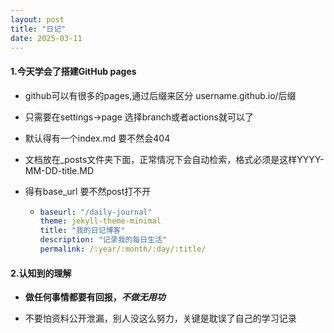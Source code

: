 ```yaml
---
layout: post
title: "日记"
date: 2025-03-11
---
```

#### 1.今天学会了搭建GitHub pages

- github可以有很多的pages,通过后缀来区分 username.github.io/后缀

- 只需要在settings->page 选择branch或者actions就可以了

- 默认得有一个index.md 要不然会404 

- 文档放在_posts文件夹下面，正常情况下会自动检索，格式必须是这样YYYY-MM-DD-title.MD

- 得有base_url 要不然post打不开

  - ```yml
    baseurl: "/daily-journal"
    theme: jekyll-theme-minimal
    title: "我的日记博客"
    description: "记录我的每日生活"
    permalink: /:year/:month/:day/:title/
    ```

#### 2.认知到的理解

- **做任何事情都要有回报，*不做无用功***

- 不要怕资料公开泄漏，别人没这么努力，关键是耽误了自己的学习记录